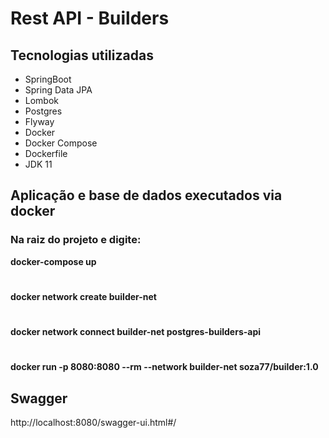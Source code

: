 # Rest API - Builders
## Tecnologias utilizadas
* SpringBoot
* Spring Data JPA
* Lombok
* Postgres
* Flyway
* Docker
* Docker Compose
* Dockerfile
* JDK 11


## Aplicação e base de dados executados via docker
### Na raiz do projeto e digite:
**docker-compose up**
#
**docker network create builder-net**
#
**docker network connect builder-net postgres-builders-api**
#
**docker run -p 8080:8080 --rm --network builder-net soza77/builder:1.0**

## Swagger
http://localhost:8080/swagger-ui.html#/
